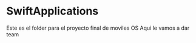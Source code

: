 # SwiftApplications
Este es el folder para el proyecto final de moviles OS
Aqui le vamos a dar team
